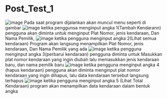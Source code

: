 # Post_Test_1
![image](https://github.com/user-attachments/assets/f92f66c7-e16b-4371-af04-61860bbadadb)
Pada saat program dijalankan akan muncul menu seperti di gambar
![image](https://github.com/user-attachments/assets/36148132-4705-410b-b717-58111f3f133c)
ketika penggunsa menginput angka 1(Tambah Kendarann) pengguna akan diminta untuk menginput Plat Nomor, jenis kendaraan, Dan Nama Pemilik,
![image](https://github.com/user-attachments/assets/424e63af-c63a-45ac-a5f3-8ec4e562af54)
ketika pengguna menginput angka 2(Lihat semua kendaraan) Program akan langsung menampilkan Plat Nomor, jenis kendaraan, Dan Nama Pemilik yang ada
![image](https://github.com/user-attachments/assets/8ee10f34-4c4f-43a2-8f23-5d2385197673)
ketika pengguna menginput angka 3(perbarui kendaraan) pengguna diminta untuk Masukkan plat nomor kendaraan yang ingin diubah lalu memasukkan jenis kendaraan baru, dan nama pemilik baru
![image](https://github.com/user-attachments/assets/26a5084d-78de-4a2b-a7dc-9256106917eb)
ketika pengguna menginput angka 4 (hapus kendaraan) pengguna akan diminta menginput plat nomor kendaraan yang ingin dihapus, lalu data kendaraan tersebut langsung terhapus
![image](https://github.com/user-attachments/assets/5d01c015-58c6-48cd-987b-da73b5ef984a)
ketika pengguna menginput angka 5 (Lihat Total Kendaraan) program akan menampilkan data kendaraan dalam bentuk angka
